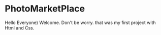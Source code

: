 # PhotoMarketPlace
Hello Everyone) Welcome. Don't be worry. that was my first project with Html and Css.
